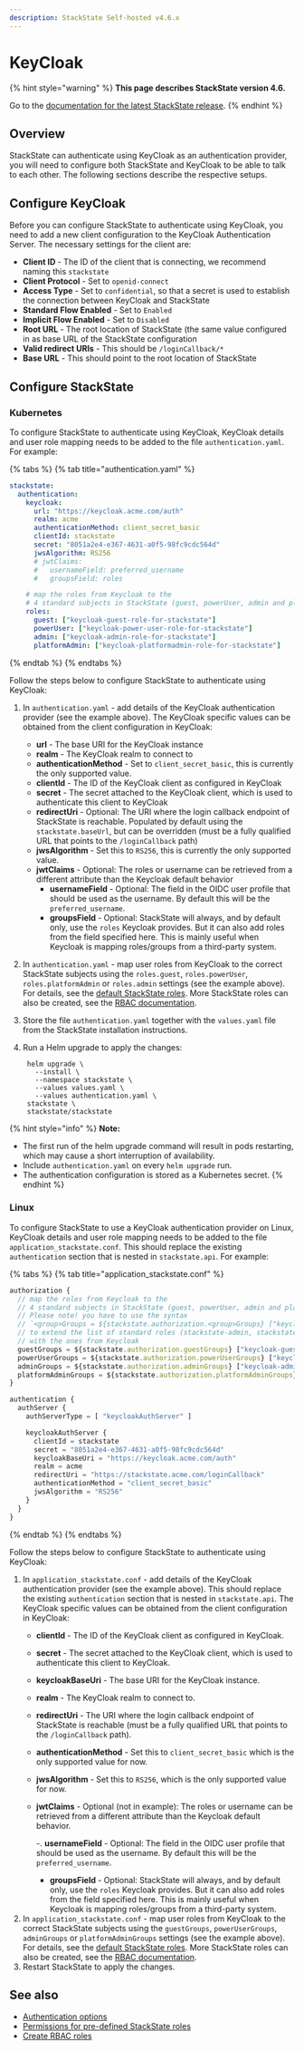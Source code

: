 ```yaml
---
description: StackState Self-hosted v4.6.x
---
```


# KeyCloak

{% hint style="warning" %}
**This page describes StackState version 4.6.**

Go to the [documentation for the latest StackState release](https://docs.stackstate.com/configure/security/authentication/keycloak).
{% endhint %}

## Overview

StackState can authenticate using KeyCloak as an authentication provider, you will need to configure both StackState and KeyCloak to be able to talk to each other. The following sections describe the respective setups.

## Configure KeyCloak

Before you can configure StackState to authenticate using KeyCloak, you need to add a new client configuration to the KeyCloak Authentication Server. The necessary settings for the client are:

* **Client ID** - The ID of the client that is connecting, we recommend naming this `stackstate`
* **Client Protocol** - Set to `openid-connect`
* **Access Type** - Set to `confidential`, so that a secret is used to establish the connection between KeyCloak and StackState
* **Standard Flow Enabled** - Set to `Enabled`
* **Implicit Flow Enabled** - Set to `Disabled`
* **Root URL** - The root location of StackState \(the same value configured in as base URL of the StackState configuration
* **Valid redirect URIs** - This should be `/loginCallback/*`
* **Base URL** - This should point to the root location of StackState

## Configure StackState

### Kubernetes

To configure StackState to authenticate using KeyCloak, KeyCloak details and user role mapping needs to be added to the file `authentication.yaml`. For example:

{% tabs %}
{% tab title="authentication.yaml" %}
```yaml
stackstate:
  authentication:
    keycloak:
      url: "https://keycloak.acme.com/auth"
      realm: acme
      authenticationMethod: client_secret_basic
      clientId: stackstate
      secret: "8051a2e4-e367-4631-a0f5-98fc9cdc564d"
      jwsAlgorithm: RS256
      # jwtClaims:
      #   usernameField: preferred_username
      #   groupsField: roles

    # map the roles from Keycloak to the
    # 4 standard subjects in StackState (guest, powerUser, admin and platformAdmin)
    roles:
      guest: ["keycloak-guest-role-for-stackstate"]
      powerUser: ["keycloak-power-user-role-for-stackstate"]
      admin: ["keycloak-admin-role-for-stackstate"]
      platformAdmin: ["keycloak-platformadmin-role-for-stackstate"]
```
{% endtab %}
{% endtabs %}

Follow the steps below to configure StackState to authenticate using KeyCloak:

1. In `authentication.yaml` - add details of the KeyCloak authentication provider \(see the example above\). The KeyCloak specific values can be obtained from the client configuration in KeyCloak:
   * **url** - The base URI for the KeyCloak instance
   * **realm** - The KeyCloak realm to connect to
   * **authenticationMethod** - Set to `client_secret_basic`, this is currently the only supported value.
   * **clientId** - The ID of the KeyCloak client as configured in KeyCloak
   * **secret** - The secret attached to the KeyCloak client, which is used to authenticate this client to KeyCloak
   * **redirectUri** - Optional: The URI where the login callback endpoint of StackState is reachable. Populated by default using the `stackstate.baseUrl`, but can be overridden \(must be a fully qualified URL that points to the `/loginCallback` path\)
   * **jwsAlgorithm** - Set this to `RS256`, this is currently the only supported value.
   * **jwtClaims** - Optional: The roles or username can be retrieved from a different attribute than the Keycloak default behavior
     * **usernameField** - Optional: The field in the OIDC user profile that should be used as the username. By default this will be the `preferred_username`.
     * **groupsField** - Optional: StackState will always, and by default only, use the `roles` Keycloak provides. But it can also add roles from the field specified here. This is mainly useful when Keycloak is mapping roles/groups from a third-party system.
2. In `authentication.yaml` - map user roles from KeyCloak to the correct StackState subjects using the `roles.guest`, `roles.powerUser`, `roles.platformAdmin` or `roles.admin` settings \(see the example above\). For details, see the [default StackState roles](../rbac/rbac_permissions.md#predefined-roles). More StackState roles can also be created, see the [RBAC documentation](../rbac/).
3. Store the file `authentication.yaml` together with the `values.yaml` file from the StackState installation instructions.
4. Run a Helm upgrade to apply the changes:

   ```text
    helm upgrade \
      --install \
      --namespace stackstate \
      --values values.yaml \
      --values authentication.yaml \
    stackstate \
    stackstate/stackstate
   ```

{% hint style="info" %}
**Note:**

* The first run of the helm upgrade command will result in pods restarting, which may cause a short interruption of availability.
* Include `authentication.yaml` on every `helm upgrade` run.
* The authentication configuration is stored as a Kubernetes secret.
{% endhint %}

### Linux

To configure StackState to use a KeyCloak authentication provider on Linux, KeyCloak details and user role mapping needs to be added to the file `application_stackstate.conf`. This should replace the existing `authentication` section that is nested in `stackstate.api`. For example:

{% tabs %}
{% tab title="application\_stackstate.conf" %}
```javascript
authorization {
  // map the roles from Keycloak to the
  // 4 standard subjects in StackState (guest, powerUser, admin and platformAdmin)
  // Please note! you have to use the syntax
  // `<group>Groups = ${stackstate.authorization.<group>Groups} ["keycloak-role"]`
  // to extend the list of standard roles (stackstate-admin, stackstate-platform-admin, stackstate-guest, stackstate-power-user)
  // with the ones from Keycloak
  guestGroups = ${stackstate.authorization.guestGroups} ["keycloak-guest-role-for-stackstate"]
  powerUserGroups = ${stackstate.authorization.powerUserGroups} ["keycloak-power-user-role-for-stackstate"]
  adminGroups = ${stackstate.authorization.adminGroups} ["keycloak-admin-role-for-stackstate"]  
  platformAdminGroups = ${stackstate.authorization.platformAdminGroups} ["keycloak-platform-admin-role-for-stackstate"]  
}

authentication {
  authServer {
    authServerType = [ "keycloakAuthServer" ]

    keycloakAuthServer {
      clientId = stackstate
      secret = "8051a2e4-e367-4631-a0f5-98fc9cdc564d"
      keycloakBaseUri = "https://keycloak.acme.com/auth"
      realm = acme
      redirectUri = "https://stackstate.acme.com/loginCallback"
      authenticationMethod = "client_secret_basic"
      jwsAlgorithm = "RS256"
    }
  }
}
```
{% endtab %}
{% endtabs %}

Follow the steps below to configure StackState to authenticate using KeyCloak:

1. In `application_stackstate.conf` - add details of the KeyCloak authentication provider \(see the example above\). This should replace the existing `authentication` section that is nested in `stackstate.api`. The KeyCloak specific values can be obtained from the client configuration in KeyCloak:
   * **clientId** - The ID of the KeyCloak client as configured in KeyCloak.
   * **secret** - The secret attached to the KeyCloak client, which is used to authenticate this client to KeyCloak.
   * **keycloakBaseUri** - The base URI for the KeyCloak instance.
   * **realm** - The KeyCloak realm to connect to.
   * **redirectUri** - The URI where the login callback endpoint of StackState is reachable \(must be a fully qualified URL that points to the `/loginCallback` path\).
   * **authenticationMethod** - Set this to `client_secret_basic` which is the only supported value for now.
   * **jwsAlgorithm** - Set this to `RS256`, which is the only supported value for now.
   * **jwtClaims** - Optional \(not in example\): The roles or username can be retrieved from a different attribute than the Keycloak default behavior.

     -. **usernameField** - Optional: The field in the OIDC user profile that should be used as the username. By default this will be the `preferred_username`.

     * **groupsField** - Optional: StackState will always, and by default only, use the `roles` Keycloak provides. But it can also add roles from the field specified here. This is mainly useful when Keycloak is mapping roles/groups from a third-party system.
2. In `application_stackstate.conf` - map user roles from KeyCloak to the correct StackState subjects using the `guestGroups`, `powerUserGroups`, `adminGroups` or `platformAdminGroups` settings \(see the example above\). For details, see the [default StackState roles](../rbac/rbac_permissions.md#predefined-roles). More StackState roles can also be created, see the [RBAC documentation](../rbac/).
3. Restart StackState to apply the changes.

## See also

* [Authentication options](authentication_options.md)
* [Permissions for pre-defined StackState roles](../rbac/rbac_permissions.md#predefined-roles)
* [Create RBAC roles](../rbac/rbac_roles.md)

